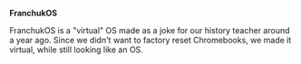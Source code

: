 **FranchukOS**

FranchukOS is a "virtual" OS made as a joke for our history teacher around a year ago. 
Since we didn't want to factory reset Chromebooks, we made it virtual, while still looking like an OS.
